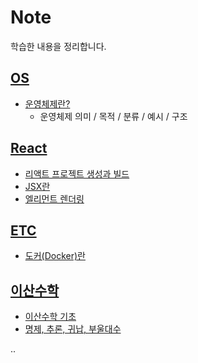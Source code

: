 # Note
학습한 내용을 정리합니다.

## [OS](https://github.com/KJY97/Note/tree/main/OS)

- [운영체제란?](https://github.com/KJY97/Note/blob/main/OS/운영체제란.md)
  - 운영체제 의미 / 목적 / 분류 / 예시 / 구조

## [React](React)

- [리액트 프로젝트 생성과 빌드](React/리액트_프로젝트_생성과_빌드.md)
- [JSX란](React/JSX란.md)
- [엘리먼트 렌더링](React/엘리먼트_렌더링.md)

## [ETC](etc)

- [도커(Docker)란](etc/도커(Docker)란.md)

## [이산수학](이산수학)

- [이산수학 기초](이산수학/이산수학_기초.md)
- [명제, 추론, 귀납, 부울대수](이산수학/명제,추론,귀납,부울대수.md)

..
